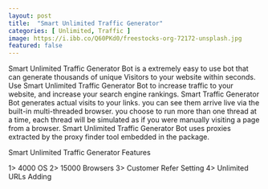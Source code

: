```yaml
---
layout: post
title:  "Smart Unlimited Traffic Generator"
categories: [ Unlimited, Traffic ]
image: https://i.ibb.co/Q60PKd0/freestocks-org-72172-unsplash.jpg
featured: false
---
```



Smart Unlimited Traffic Generator Bot is a extremely easy to use bot that can generate thousands of unique Visitors to your website within seconds.
Use Smart Unlimited Traffic Generator Bot to increase traffic to your website, and increase your search engine rankings.
Smart Traffic Generator Bot generates actual visits to your links. you can see them arrive live via the built-in multi-threaded browser.
you choose to run more than one thread at a time, each thread will be simulated as if you were manually visiting a page from a browser.
Smart Unlimited Traffic Generator Bot uses proxies extracted by the proxy finder tool embedded in the package.


Smart Unlimited Traffic Generator Features 

1> 4000 OS
2> 15000 Browsers
3> Customer Refer Setting
4> Unlimited URLs Adding
